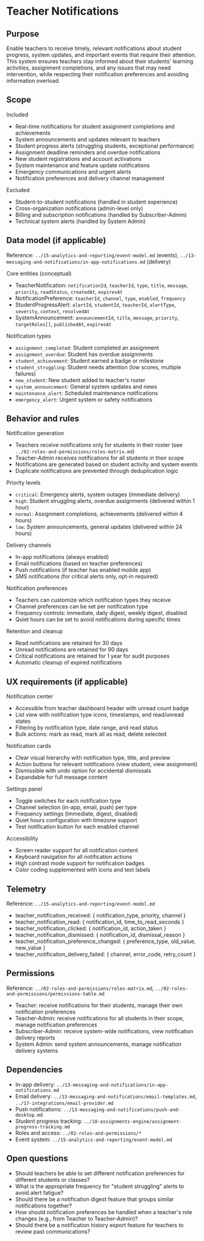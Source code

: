 # Teacher Notifications

## Purpose
Enable teachers to receive timely, relevant notifications about student progress, system updates, and important events that require their attention. This system ensures teachers stay informed about their students' learning activities, assignment completions, and any issues that may need intervention, while respecting their notification preferences and avoiding information overload.

## Scope
Included
- Real-time notifications for student assignment completions and achievements
- System announcements and updates relevant to teachers
- Student progress alerts (struggling students, exceptional performance)
- Assignment deadline reminders and overdue notifications
- New student registrations and account activations
- System maintenance and feature update notifications
- Emergency communications and urgent alerts
- Notification preferences and delivery channel management

Excluded
- Student-to-student notifications (handled in student experience)
- Cross-organization notifications (admin-level only)
- Billing and subscription notifications (handled by Subscriber-Admin)
- Technical system alerts (handled by System Admin)

## Data model (if applicable)
Reference: `../15-analytics-and-reporting/event-model.md` (events), `../13-messaging-and-notifications/in-app-notifications.md` (delivery)

Core entities (conceptual)
- TeacherNotification: `notificationId`, `teacherId`, `type`, `title`, `message`, `priority`, `readStatus`, `createdAt`, `expiresAt`
- NotificationPreference: `teacherId`, `channel`, `type`, `enabled`, `frequency`
- StudentProgressAlert: `alertId`, `studentId`, `teacherId`, `alertType`, `severity`, `context`, `resolvedAt`
- SystemAnnouncement: `announcementId`, `title`, `message`, `priority`, `targetRoles[]`, `publishedAt`, `expiresAt`

Notification types
- `assignment_completed`: Student completed an assignment
- `assignment_overdue`: Student has overdue assignments
- `student_achievement`: Student earned a badge or milestone
- `student_struggling`: Student needs attention (low scores, multiple failures)
- `new_student`: New student added to teacher's roster
- `system_announcement`: General system updates and news
- `maintenance_alert`: Scheduled maintenance notifications
- `emergency_alert`: Urgent system or safety notifications

## Behavior and rules
Notification generation
- Teachers receive notifications only for students in their roster (see `../02-roles-and-permissions/roles-matrix.md`)
- Teacher-Admin receives notifications for all students in their scope
- Notifications are generated based on student activity and system events
- Duplicate notifications are prevented through deduplication logic

Priority levels
- `critical`: Emergency alerts, system outages (immediate delivery)
- `high`: Student struggling alerts, overdue assignments (delivered within 1 hour)
- `normal`: Assignment completions, achievements (delivered within 4 hours)
- `low`: System announcements, general updates (delivered within 24 hours)

Delivery channels
- In-app notifications (always enabled)
- Email notifications (based on teacher preferences)
- Push notifications (if teacher has enabled mobile app)
- SMS notifications (for critical alerts only, opt-in required)

Notification preferences
- Teachers can customize which notification types they receive
- Channel preferences can be set per notification type
- Frequency controls: immediate, daily digest, weekly digest, disabled
- Quiet hours can be set to avoid notifications during specific times

Retention and cleanup
- Read notifications are retained for 30 days
- Unread notifications are retained for 90 days
- Critical notifications are retained for 1 year for audit purposes
- Automatic cleanup of expired notifications

## UX requirements (if applicable)
Notification center
- Accessible from teacher dashboard header with unread count badge
- List view with notification type icons, timestamps, and read/unread states
- Filtering by notification type, date range, and read status
- Bulk actions: mark as read, mark all as read, delete selected

Notification cards
- Clear visual hierarchy with notification type, title, and preview
- Action buttons for relevant notifications (view student, view assignment)
- Dismissible with undo option for accidental dismissals
- Expandable for full message content

Settings panel
- Toggle switches for each notification type
- Channel selection (in-app, email, push) per type
- Frequency settings (immediate, digest, disabled)
- Quiet hours configuration with timezone support
- Test notification button for each enabled channel

Accessibility
- Screen reader support for all notification content
- Keyboard navigation for all notification actions
- High contrast mode support for notification badges
- Color coding supplemented with icons and text labels

## Telemetry
Reference: `../15-analytics-and-reporting/event-model.md`
- teacher_notification_received: { notification_type, priority, channel }
- teacher_notification_read: { notification_id, time_to_read_seconds }
- teacher_notification_clicked: { notification_id, action_taken }
- teacher_notification_dismissed: { notification_id, dismissal_reason }
- teacher_notification_preference_changed: { preference_type, old_value, new_value }
- teacher_notification_delivery_failed: { channel, error_code, retry_count }

## Permissions
Reference: `../02-roles-and-permissions/roles-matrix.md`, `../02-roles-and-permissions/permissions-table.md`
- Teacher: receive notifications for their students, manage their own notification preferences
- Teacher-Admin: receive notifications for all students in their scope, manage notification preferences
- Subscriber-Admin: receive system-wide notifications, view notification delivery reports
- System Admin: send system announcements, manage notification delivery systems

## Dependencies
- In-app delivery: `../13-messaging-and-notifications/in-app-notifications.md`
- Email delivery: `../13-messaging-and-notifications/email-templates.md`, `../17-integrations/email-provider.md`
- Push notifications: `../13-messaging-and-notifications/push-and-desktop.md`
- Student progress tracking: `../10-assignments-engine/assignment-progress-tracking.md`
- Roles and access: `../02-roles-and-permissions/*`
- Event system: `../15-analytics-and-reporting/event-model.md`

## Open questions
- Should teachers be able to set different notification preferences for different students or classes?
- What is the appropriate frequency for "student struggling" alerts to avoid alert fatigue?
- Should there be a notification digest feature that groups similar notifications together?
- How should notification preferences be handled when a teacher's role changes (e.g., from Teacher to Teacher-Admin)?
- Should there be a notification history export feature for teachers to review past communications?

